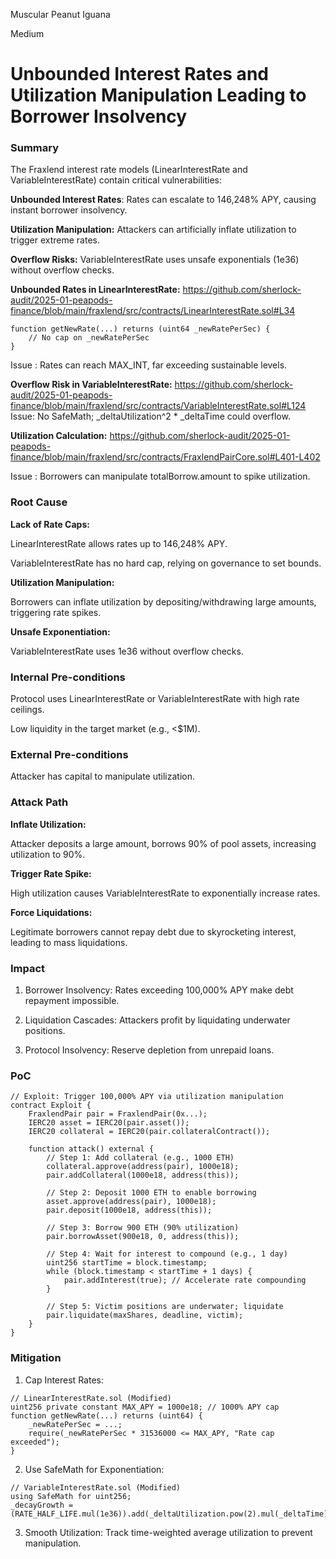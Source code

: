 Muscular Peanut Iguana

Medium

# Unbounded Interest Rates and Utilization Manipulation Leading to Borrower Insolvency

### Summary

The Fraxlend interest rate models (LinearInterestRate and VariableInterestRate) contain critical vulnerabilities:

**Unbounded Interest Rates**: Rates can escalate to 146,248% APY, causing instant borrower insolvency.

**Utilization Manipulation:** Attackers can artificially inflate utilization to trigger extreme rates.

**Overflow Risks:** VariableInterestRate uses unsafe exponentials (1e36) without overflow checks.


**Unbounded Rates in LinearInterestRate:**
https://github.com/sherlock-audit/2025-01-peapods-finance/blob/main/fraxlend/src/contracts/LinearInterestRate.sol#L34
```solidity
function getNewRate(...) returns (uint64 _newRatePerSec) {
    // No cap on _newRatePerSec
}
```
Issue : Rates can reach MAX_INT, far exceeding sustainable levels.

**Overflow Risk in VariableInterestRate:**
https://github.com/sherlock-audit/2025-01-peapods-finance/blob/main/fraxlend/src/contracts/VariableInterestRate.sol#L124
Issue: No SafeMath; _deltaUtilization^2 * _deltaTime could overflow.

**Utilization Calculation:**
https://github.com/sherlock-audit/2025-01-peapods-finance/blob/main/fraxlend/src/contracts/FraxlendPairCore.sol#L401-L402

Issue : Borrowers can manipulate totalBorrow.amount to spike utilization.

### Root Cause




**Lack of Rate Caps:**

LinearInterestRate allows rates up to 146,248% APY.

VariableInterestRate has no hard cap, relying on governance to set bounds.

**Utilization Manipulation:**

Borrowers can inflate utilization by depositing/withdrawing large amounts, triggering rate spikes.

**Unsafe Exponentiation:**

VariableInterestRate uses 1e36 without overflow checks.

### Internal Pre-conditions

Protocol uses LinearInterestRate or VariableInterestRate with high rate ceilings.

Low liquidity in the target market (e.g., <$1M).

### External Pre-conditions

Attacker has capital to manipulate utilization.

### Attack Path

**Inflate Utilization:**

Attacker deposits a large amount, borrows 90% of pool assets, increasing utilization to 90%.

**Trigger Rate Spike:**

High utilization causes VariableInterestRate to exponentially increase rates.

**Force Liquidations:**

Legitimate borrowers cannot repay debt due to skyrocketing interest, leading to mass liquidations.

### Impact

1. Borrower Insolvency: Rates exceeding 100,000% APY make debt repayment impossible.

2. Liquidation Cascades: Attackers profit by liquidating underwater positions.

3. Protocol Insolvency: Reserve depletion from unrepaid loans.

### PoC

```solidity
// Exploit: Trigger 100,000% APY via utilization manipulation
contract Exploit {
    FraxlendPair pair = FraxlendPair(0x...);
    IERC20 asset = IERC20(pair.asset());
    IERC20 collateral = IERC20(pair.collateralContract());

    function attack() external {
        // Step 1: Add collateral (e.g., 1000 ETH)
        collateral.approve(address(pair), 1000e18);
        pair.addCollateral(1000e18, address(this));

        // Step 2: Deposit 1000 ETH to enable borrowing
        asset.approve(address(pair), 1000e18);
        pair.deposit(1000e18, address(this));

        // Step 3: Borrow 900 ETH (90% utilization)
        pair.borrowAsset(900e18, 0, address(this));

        // Step 4: Wait for interest to compound (e.g., 1 day)
        uint256 startTime = block.timestamp;
        while (block.timestamp < startTime + 1 days) {
            pair.addInterest(true); // Accelerate rate compounding
        }

        // Step 5: Victim positions are underwater; liquidate
        pair.liquidate(maxShares, deadline, victim);
    }
}
```

### Mitigation

1. Cap Interest Rates:
```solidity
// LinearInterestRate.sol (Modified)
uint256 private constant MAX_APY = 1000e18; // 1000% APY cap
function getNewRate(...) returns (uint64) {
    _newRatePerSec = ...;
    require(_newRatePerSec * 31536000 <= MAX_APY, "Rate cap exceeded");
}
```

2. Use SafeMath for Exponentiation:
```solidity
// VariableInterestRate.sol (Modified)
using SafeMath for uint256;
_decayGrowth = (RATE_HALF_LIFE.mul(1e36)).add(_deltaUtilization.pow(2).mul(_deltaTime));
```
3. Smooth Utilization:
Track time-weighted average utilization to prevent manipulation.
